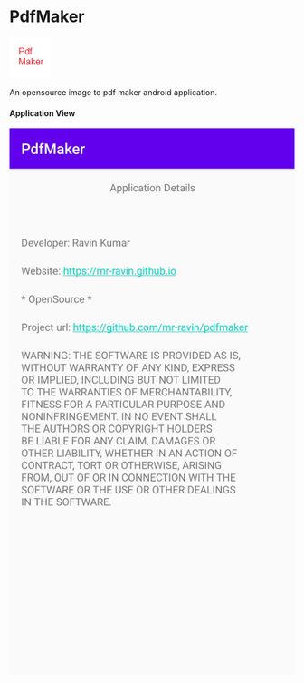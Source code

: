 # PdfMaker
![PdfMaker Logo](https://github.com/mr-ravin/pdfmaker/blob/main/PdfMaker.png)

An opensource image to pdf maker android application.

#### Application View

![android application view 1](https://github.com/mr-ravin/pdfmaker/blob/master/screen1.jpg)
